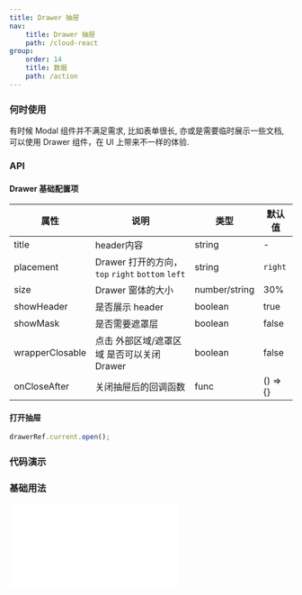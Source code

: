 ```yaml
---
title: Drawer 抽屉
nav:
    title: Drawer 抽屉
    path: /cloud-react
group:
    order: 14
    title: 数据
    path: /action
---
```


### 何时使用
有时候 Modal 组件并不满足需求, 比如表单很长, 亦或是需要临时展示一些文档, 可以使用 Drawer 组件，在 UI 上带来不一样的体验.

### API

#### Drawer 基础配置项

| 属性           | 说明                    | 类型              | 默认值 
| -------------- | ---------------------- | ----------------- | ------ |
| title |  header内容  |  string  |   -  | |
| placement | Drawer 打开的方向，`top` `right` `bottom` `left`   |  string  |   `right`   | |
| size | Drawer 窗体的大小   |  number/string  |   30%  | |
| showHeader |  是否展示	header  |  boolean  |   true  | |
| showMask | 是否需要遮罩层    | boolean   |   false   | |
| wrapperClosable |  点击 外部区域/遮罩区域 是否可以关闭 Drawer	  |  boolean  |   false  | |
| onCloseAfter |  关闭抽屉后的回调函数	  |  func  |   () => {}  | |

#### 打开抽屉
```js
drawerRef.current.open();
```

### 代码演示

### 基础用法

<embed src="@components/drawer/demos/basic.md" />
